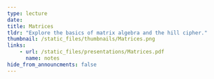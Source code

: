 ```yaml
---
type: lecture
date: 
title: Matrices
tldr: "Explore the basics of matrix algebra and the hill cipher."
thumbnail: /static_files/thumbnails/Matrices.png
links: 
    - url: /static_files/presentations/Matrices.pdf
      name: notes
hide_from_announcments: false
---
```


